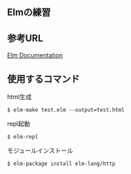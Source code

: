 Elmの練習
---

## 参考URL

[Elm Documentation](http://elm-lang.org/docs)

## 使用するコマンド

html生成
```
$ elm-make test.elm --output=test.html
```

repl起動
```
$ elm-repl
```

モジュールインストール
```
$ elm-package install elm-lang/http
```
